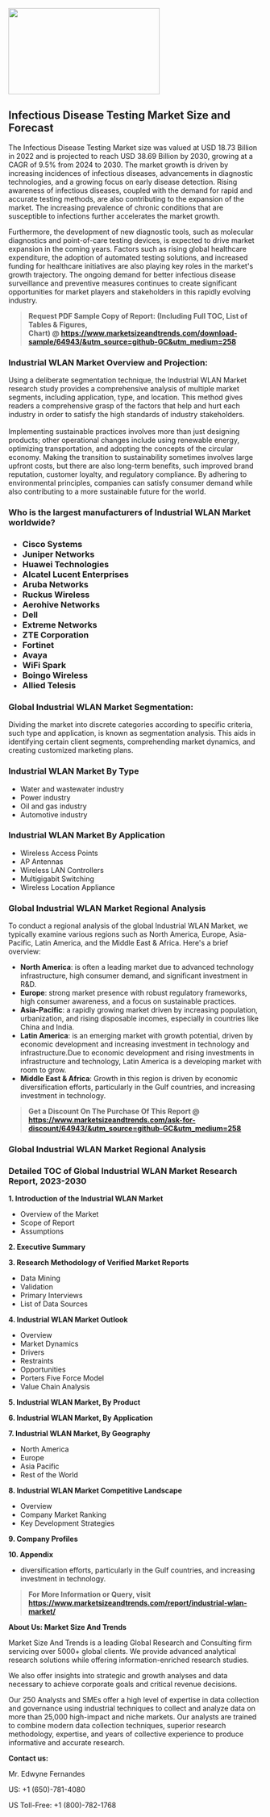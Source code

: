 <p><img class="alignnone size-medium wp-image-20088" src="https://ffe5etoiles.com/wp-content/uploads/2024/12/MST1-300x171.png" alt="" width="300" height="171" /></p><h2>Infectious Disease Testing Market Size and Forecast</h2><p>The Infectious Disease Testing Market size was valued at USD 18.73 Billion in 2022 and is projected to reach USD 38.69 Billion by 2030, growing at a CAGR of 9.5% from 2024 to 2030. The market growth is driven by increasing incidences of infectious diseases, advancements in diagnostic technologies, and a growing focus on early disease detection. Rising awareness of infectious diseases, coupled with the demand for rapid and accurate testing methods, are also contributing to the expansion of the market. The increasing prevalence of chronic conditions that are susceptible to infections further accelerates the market growth.</p><p>Furthermore, the development of new diagnostic tools, such as molecular diagnostics and point-of-care testing devices, is expected to drive market expansion in the coming years. Factors such as rising global healthcare expenditure, the adoption of automated testing solutions, and increased funding for healthcare initiatives are also playing key roles in the market's growth trajectory. The ongoing demand for better infectious disease surveillance and preventive measures continues to create significant opportunities for market players and stakeholders in this rapidly evolving industry.</p></p><blockquote id="" class=""><strong>Request PDF Sample Copy of Report: (Including Full TOC, List of Tables &amp; Figures, Chart)&nbsp;@&nbsp;<strong><a href="https://www.marketsizeandtrends.com/download-sample/64943/&utm_source=github-GC&utm_medium=258" target="_blank">https://www.marketsizeandtrends.com/download-sample/64943/&utm_source=github-GC&utm_medium=258</a></strong></strong></blockquote><h3 id="" class="">Industrial WLAN Market&nbsp;Overview and Projection:</h3><p id="" class="">Using a deliberate segmentation technique, the Industrial WLAN Market research study provides a comprehensive analysis of multiple market segments, including application, type, and location. This method gives readers a comprehensive grasp of the factors that help and hurt each industry in order to satisfy the high standards of industry stakeholders. <br /> <br />Implementing sustainable practices involves more than just designing products; other operational changes include using renewable energy, optimizing transportation, and adopting the concepts of the circular economy. Making the transition to sustainability sometimes involves large upfront costs, but there are also long-term benefits, such improved brand reputation, customer loyalty, and regulatory compliance. By adhering to environmental principles, companies can satisfy consumer demand while also contributing to a more sustainable future for the world.</p><h3 id="" class="">Who is the largest manufacturers of&nbsp;Industrial WLAN Market worldwide?</h3><h3 class=""><p><ul><li>Cisco Systems </li><li> Juniper Networks </li><li> Huawei Technologies </li><li> Alcatel Lucent Enterprises </li><li> Aruba Networks </li><li> Ruckus Wireless </li><li> Aerohive Networks </li><li> Dell </li><li> Extreme Networks </li><li> ZTE Corporation </li><li> Fortinet </li><li> Avaya </li><li> WiFi Spark </li><li> Boingo Wireless </li><li> Allied Telesis</li></ul></p></h3><h3 id="" class="">Global&nbsp;Industrial WLAN Market Segmentation:</h3><p id="" class="">Dividing the market into discrete categories according to specific criteria, such type and application, is known as segmentation analysis. This aids in identifying certain client segments, comprehending market dynamics, and creating customized marketing plans.</p><h3 id="" class="">Industrial WLAN Market&nbsp;By Type</h3><p><p><ul><li>Water and wastewater industry </li><li> Power industry </li><li> Oil and gas industry </li><li> Automotive industry</p></li></ul></p></p><h3 id="" class="">Industrial WLAN Market&nbsp;By Application</h3><p class=""><p><ul><li>Wireless Access Points </li><li> AP Antennas </li><li> Wireless LAN Controllers </li><li> Multigigabit Switching </li><li> Wireless Location Appliance</li></ul></p></p><h3 id="" class="">Global Industrial WLAN Market Regional Analysis</h3><p id="" class="">To conduct a regional analysis of the global Industrial WLAN Market, we typically examine various regions such as North America, Europe, Asia-Pacific, Latin America, and the Middle East &amp; Africa. Here's a brief overview:</p><ul><li><strong>North America</strong>: is often a leading market due to advanced technology infrastructure, high consumer demand, and significant investment in R&amp;D.</li><li><strong>Europe</strong>: strong market presence with robust regulatory frameworks, high consumer awareness, and a focus on sustainable practices.</li><li><strong>Asia-Pacific</strong>: a rapidly growing market driven by increasing population, urbanization, and rising disposable incomes, especially in countries like China and India.</li><li><strong>Latin America</strong>: is an emerging market with growth potential, driven by economic development and increasing investment in technology and infrastructure.Due to economic development and rising investments in infrastructure and technology, Latin America is a developing market with room to grow.</li><li><strong>Middle East &amp; Africa</strong>: Growth in this region is driven by economic diversification efforts, particularly in the Gulf countries, and increasing investment in technology.</li></ul><blockquote id="" class=""><strong>Get a Discount On The Purchase Of This Report @ <strong><a href="https://www.marketsizeandtrends.com/ask-for-discount/64943/&utm_source=github-GC&utm_medium=258" target="_blank">https://www.marketsizeandtrends.com/ask-for-discount/64943/&utm_source=github-GC&utm_medium=258</a></strong></strong></blockquote><h3 id="" class="">Global Industrial WLAN Market Regional Analysis</h3><h3 id="" class="">Detailed TOC of Global Industrial WLAN Market Research Report, 2023-2030</h3><p id="" class=""><strong>1. Introduction of the Industrial WLAN Market</strong></p><ul><li>Overview of the Market</li><li>Scope of Report</li><li>Assumptions</li></ul><p id="" class=""><strong>2. Executive Summary</strong></p><p id="" class=""><strong>3. Research Methodology of Verified Market Reports</strong></p><ul><li>Data Mining</li><li>Validation</li><li>Primary Interviews</li><li>List of Data Sources</li></ul><p id="" class=""><strong>4. Industrial WLAN Market Outlook</strong></p><ul><li>Overview</li><li>Market Dynamics</li><li>Drivers</li><li>Restraints</li><li>Opportunities</li><li>Porters Five Force Model</li><li>Value Chain Analysis</li></ul><p id="" class=""><strong>5. Industrial WLAN Market, By Product</strong></p><p id="" class=""><strong>6. Industrial WLAN Market, By Application</strong></p><p id="" class=""><strong>7. Industrial WLAN Market, By Geography</strong></p><ul><li>North America</li><li>Europe</li><li>Asia Pacific</li><li>Rest of the World</li></ul><p id="" class=""><strong>8. Industrial WLAN Market Competitive Landscape</strong></p><ul><li>Overview</li><li>Company Market Ranking</li><li>Key Development Strategies</li></ul><p id="" class=""><strong>9. Company Profiles</strong></p><p id="" class=""><strong>10. Appendix</strong></p><ul><li>diversification efforts, particularly in the Gulf countries, and increasing investment in technology.</li></ul><blockquote id="" class=""><strong>For More Information or Query, visit <strong><strong><a href="https://www.marketsizeandtrends.com/report/industrial-wlan-market/" target="_blank">https://www.marketsizeandtrends.com/report/industrial-wlan-market/</a></strong></strong></strong></blockquote><p id="" class=""><strong>About Us: Market Size And Trends</strong></p><p id="" class="">Market Size And Trends is a leading Global Research and Consulting firm servicing over 5000+ global clients. We provide advanced analytical research solutions while offering information-enriched research studies.</p><p id="" class="">We also offer insights into strategic and growth analyses and data necessary to achieve corporate goals and critical revenue decisions.</p><p id="" class="">Our 250 Analysts and SMEs offer a high level of expertise in data collection and governance using industrial techniques to collect and analyze data on more than 25,000 high-impact and niche markets. Our analysts are trained to combine modern data collection techniques, superior research methodology, expertise, and years of collective experience to produce informative and accurate research.</p><p id="" class=""><strong>Contact us:</strong></p><p id="" class="">Mr. Edwyne Fernandes</p><p id="" class="">US: +1 (650)-781-4080</p><p id="" class="">US Toll-Free: +1 (800)-782-1768</p>
